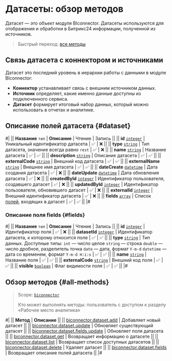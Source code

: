 # Датасеты: обзор методов

Датасет — это объект модуля BIconnector. Датасеты используются для отображения и обработки в Битрикс24 информации, полученной из источников.

> Быстрый переход: [все методы](#all-methods) 

## Связь датасета с коннектором и источниками

Датасет это последний уровень в иерархии работы с данными в модуле BIconnector:
- **Коннектор** устанавливает связь с внешним источником данных.
- **Источник** определяет, какие именно данные доступны из подключенного сервиса.
- **Датасет** формирует итоговый набор данных, который можно использовать в отчетах и аналитике.

## Описание полей датасета {#dataset}

#|
|| **Название**
`тип` | **Описание** | Чтение | Запись ||
|| **id**
[`integer`](../../data-types.md) | Уникальный идентификатор датасета | ✅ | ❌ ||
|| **type**
[`string`](../../data-types.md) | Тип датасета, значение всегда равно `rest` | ✅ | ❌ ||
|| **name**
[`string`](../../data-types.md) | Название датасета | ✅ | ✅ ||
|| **description**
[`string`](../../data-types.md) | Описание датасета | ✅ | ✅ ||
|| **externalCode**
[`string`](../../data-types.md) | Внешний код датасета | ✅ | ✅ ||
|| **externalName**
[`string`](../../data-types.md) | Внешнее имя датасета | ✅ | ✅ ||
|| **dateCreate**
[`datetime`](../../data-types.md) | Дата создания датасета | ✅ | ❌ ||
|| **dateUpdate**
[`datetime`](../../data-types.md) | Дата обновления датасета | ✅ | ❌ ||
|| **createdById**
[`integer`](../../data-types.md) | Идентификатор пользователя, создавшего датасет | ✅ | ❌ ||
|| **updatedById**
[`integer`](../../data-types.md) | Идентификатор пользователя, обновившего датасет | ✅ | ❌ ||
|| **externalId**
[`integer`](../../data-types.md) | Внешний идентификатор датасета | ✅ | ❌ ||
|| **fields**
[`array`](../../data-types.md) | Список [полей](#fields), входящих в датасет | ✅ | ✅ ||
|#

### Описание поля fields {#fields}

#|
|| **Название**
`тип` | **Описание** | Чтение | Запись ||
|| **id**
[`integer`](../../data-types.md) | Идентификатор поля | ✅ | ❌ ||
|| **datasetId**
[`integer`](../../data-types.md) | Идентификатор датасета, к которому относится поле | ✅ | ✅ ||
|| **type**
[`string`](../../data-types.md) | Тип данных. Доступные типы: 
`int` — число целое
`string` — строка
`double` — число дробное, разделитель точка
`date` — дата, формат `Y-m-d`
`datetime` — дата со временем, формат `Y-m-d H:i:s` | ✅ | ✅ ||
|| **name**
[`string`](../../data-types.md) | Название поля | ✅ | ✅ ||
|| **externalCode**
[`string`](../../data-types.md) | Внешний код поля | ✅ | ✅ ||
|| **visible**
[`boolean`](../../data-types.md) | Флаг видимости поля | ✅ | ✅ ||
|#

## Обзор методов {#all-methods}

> Scope: [`biconnector`](../../scopes/permissions.md)
>
> Кто может выполнять методы: пользователь с доступом к разделу «Рабочее место аналитика»

#|
|| **Метод** | **Описание** ||
|| [biconnector.dataset.add](./biconnector-dataset-add.md) | Добавляет новый датасет ||
|| [biconnector.dataset.update](./biconnector-dataset-update.md) | Обновляет существующий датасет ||
|| [biconnector.dataset.fields.update](./biconnector-dataset-fields-update.md) | Обновляет поля датасета ||
|| [biconnector.dataset.get](./biconnector-dataset-get.md) | Возвращает информацию о датасете ||
|| [biconnector.dataset.list](./biconnector-dataset-list.md) | Возвращает список доступных датасетов ||
|| [biconnector.dataset.delete](./biconnector-dataset-delete.md) | Удаляет датасет ||
|| [biconnector.dataset.fields](./biconnector-dataset-fields.md) | Возвращает описание полей датасета ||
|#